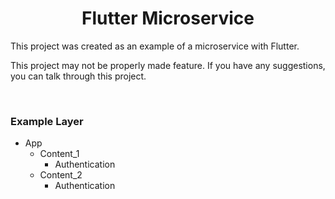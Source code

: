 # **<center>Flutter Microservice</center>**
<p>This project was created as an example of a microservice with Flutter.</p>
<p>This project may not be properly made feature.
If you have any suggestions, you can talk through this project.</p>

<br>

### **Example Layer**

* App <!-- com.example.app -->
  * Content_1 <!-- com.example.content -->
    * Authentication <!-- com.example.auth -->
  * Content_2 
    * Authentication <!-- com.example.auth -->

